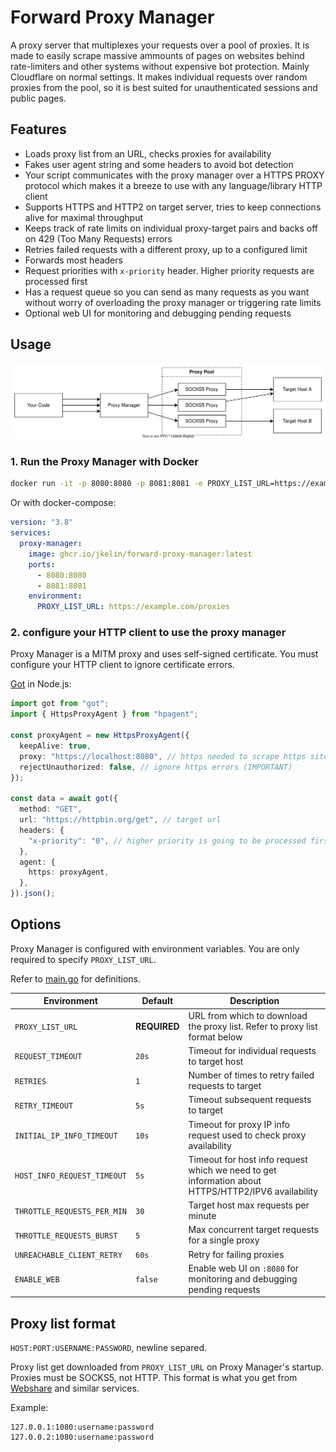 # Forward Proxy Manager

A proxy server that multiplexes your requests over a pool of proxies. It is made to easily scrape massive ammounts of pages on websites behind rate-limiters and other systems without expensive bot protection. Mainly Cloudflare on normal settings. It makes individual requests over random proxies from the pool, so it is best suited for unauthenticated sessions and public pages.

## Features

- Loads proxy list from an URL, checks proxies for availability
- Fakes user agent string and some headers to avoid bot detection
- Your script communicates with the proxy manager over a HTTPS PROXY protocol which makes it a breeze to use with any language/library HTTP client
- Supports HTTPS and HTTP2 on target server, tries to keep connections alive for maximal throughput
- Keeps track of rate limits on individual proxy-target pairs and backs off on 429 (Too Many Requests) errors
- Retries failed requests with a different proxy, up to a configured limit
- Forwards most headers
- Request priorities with `x-priority` header. Higher priority requests are processed first
- Has a request queue so you can send as many requests as you want without worry of overloading the proxy manager or triggering rate limits
- Optional web UI for monitoring and debugging pending requests

## Usage

![Usage](docs/usage.svg)

### 1. Run the Proxy Manager with Docker

```bash
docker run -it -p 8080:8080 -p 8081:8081 -e PROXY_LIST_URL=https://example.com/proxies ghcr.io/jkelin/forward-proxy-manager:latest
```

Or with docker-compose:

```yaml
version: "3.8"
services:
  proxy-manager:
    image: ghcr.io/jkelin/forward-proxy-manager:latest
    ports:
      - 8080:8080
      - 8081:8081
    environment:
      PROXY_LIST_URL: https://example.com/proxies
```

### 2. configure your HTTP client to use the proxy manager

Proxy Manager is a MITM proxy and uses self-signed certificate. You must configure your HTTP client to ignore certificate errors.

[Got](https://github.com/sindresorhus/got) in Node.js:

```typescript
import got from "got";
import { HttpsProxyAgent } from "hpagent";

const proxyAgent = new HttpsProxyAgent({
  keepAlive: true,
  proxy: "https://localhost:8080", // https needed to scrape https sites
  rejectUnauthorized: false, // ignore https errors (IMPORTANT)
});

const data = await got({
  method: "GET",
  url: "https://httpbin.org/get", // target url
  headers: {
    "x-priority": "0", // higher priority is going to be processed first
  },
  agent: {
    https: proxyAgent,
  },
}).json();
```

## Options

Proxy Manager is configured with environment variables. You are only required to specify `PROXY_LIST_URL`.

Refer to [main.go](main.go) for definitions.

| Environment                 | Default      | Description                                                                                        |
| --------------------------- | ------------ | -------------------------------------------------------------------------------------------------- |
| `PROXY_LIST_URL`            | **REQUIRED** | URL from which to download the proxy list. Refer to proxy list format below                        |
| `REQUEST_TIMEOUT`           | `20s`        | Timeout for individual requests to target host                                                     |
| `RETRIES`                   | `1`          | Number of times to retry failed requests to target                                                 |
| `RETRY_TIMEOUT`             | `5s`         | Timeout subsequent requests to target                                                              |
| `INITIAL_IP_INFO_TIMEOUT`   | `10s`        | Timeout for proxy IP info request used to check proxy availability                                 |
| `HOST_INFO_REQUEST_TIMEOUT` | `5s`         | Timeout for host info request which we need to get information about HTTPS/HTTP2/IPV6 availability |
| `THROTTLE_REQUESTS_PER_MIN` | `30`         | Target host max requests per minute                                                                |
| `THROTTLE_REQUESTS_BURST`   | `5`          | Max concurrent target requests for a single proxy                                                  |
| `UNREACHABLE_CLIENT_RETRY`  | `60s`        | Retry for failing proxies                                                                          |
| `ENABLE_WEB`                | `false`      | Enable web UI on `:8080` for monitoring and debugging pending requests                             |

## Proxy list format

`HOST:PORT:USERNAME:PASSWORD`, newline separed.

Proxy list get downloaded from `PROXY_LIST_URL` on Proxy Manager's startup. Proxies must be SOCKS5, not HTTP. This format is what you get from [Webshare](https://www.webshare.io/?referral_code=x71lsv7e6k56) and similar services.

Example:

```
127.0.0.1:1080:username:password
127.0.0.2:1080:username:password
```
